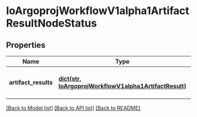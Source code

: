 # IoArgoprojWorkflowV1alpha1ArtifactResultNodeStatus

## Properties
Name | Type | Description | Notes
------------ | ------------- | ------------- | -------------
**artifact_results** | [**dict(str, IoArgoprojWorkflowV1alpha1ArtifactResult)**](IoArgoprojWorkflowV1alpha1ArtifactResult.md) | ArtifactResults maps Artifact name to result of the deletion | [optional] 

[[Back to Model list]](../README.md#documentation-for-models) [[Back to API list]](../README.md#documentation-for-api-endpoints) [[Back to README]](../README.md)


